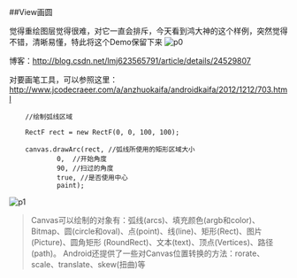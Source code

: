 ##View画圆

觉得重绘图层觉得很难，对它一直会排斥，今天看到鸿大神的这个样例，突然觉得不错，清晰易懂，特此将这个Demo保留下来
![p0](http://img.blog.csdn.net/20140426141003906)

博客：http://blog.csdn.net/lmj623565791/article/details/24529807

对要画笔工具，可以参照这里：http://www.jcodecraeer.com/a/anzhuokaifa/androidkaifa/2012/1212/703.html

```
    //绘制弧线区域   
                                                                                                                                  
    RectF rect = new RectF(0, 0, 100, 100);   
                                                                                                                                  
    canvas.drawArc(rect, //弧线所使用的矩形区域大小   
            0,  //开始角度   
            90, //扫过的角度   
            true, //是否使用中心   
            paint);
```

![p1](http://www.jcodecraeer.com/uploads/allimg/130305/19311M430-0.jpg)

> Canvas可以绘制的对象有：弧线(arcs)、填充颜色(argb和color)、 Bitmap、圆(circle和oval)、点(point)、线(line)、矩形(Rect)、图片(Picture)、圆角矩形 (RoundRect)、文本(text)、顶点(Vertices)、路径(path)。
> Android还提供了一些对Canvas位置转换的方法：rorate、scale、translate、skew(扭曲)等

